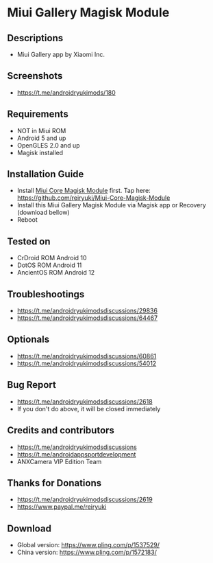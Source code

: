 # Miui Gallery Magisk Module

## Descriptions
- Miui Gallery app by Xiaomi Inc.

## Screenshots
- https://t.me/androidryukimods/180

## Requirements
- NOT in Miui ROM
- Android 5 and up
- OpenGLES 2.0 and up
- Magisk installed

## Installation Guide
- Install [Miui Core Magisk Module](https://github.com/reiryuki/Miui-Core-Magisk-Module) first. Tap here: https://github.com/reiryuki/Miui-Core-Magisk-Module
- Install this Miui Gallery Magisk Module via Magisk app or Recovery (download bellow)
- Reboot

## Tested on
- CrDroid ROM Android 10
- DotOS ROM Android 11
- AncientOS ROM Android 12

## Troubleshootings
- https://t.me/androidryukimodsdiscussions/29836
- https://t.me/androidryukimodsdiscussions/64467

## Optionals
- https://t.me/androidryukimodsdiscussions/60861
- https://t.me/androidryukimodsdiscussions/54012

## Bug Report
- https://t.me/androidryukimodsdiscussions/2618
- If you don't do above, it will be closed immediately

## Credits and contributors
- https://t.me/androidryukimodsdiscussions
- https://t.me/androidappsportdevelopment
- ANXCamera VIP Edition Team

## Thanks for Donations
- https://t.me/androidryukimodsdiscussions/2619
- https://www.paypal.me/reiryuki

## Download
- Global version: https://www.pling.com/p/1537529/
- China version: https://www.pling.com/p/1572183/
